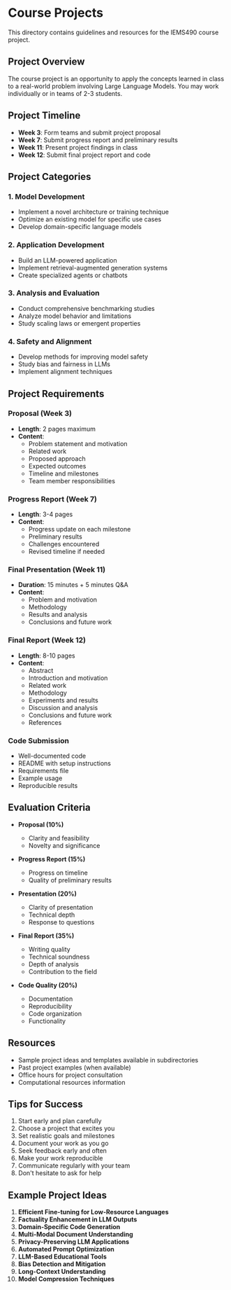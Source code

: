 # Course Projects

This directory contains guidelines and resources for the IEMS490 course project.

## Project Overview

The course project is an opportunity to apply the concepts learned in class to a real-world problem involving Large Language Models. You may work individually or in teams of 2-3 students.

## Project Timeline

- **Week 3**: Form teams and submit project proposal
- **Week 7**: Submit progress report and preliminary results
- **Week 11**: Present project findings in class
- **Week 12**: Submit final project report and code

## Project Categories

### 1. Model Development
- Implement a novel architecture or training technique
- Optimize an existing model for specific use cases
- Develop domain-specific language models

### 2. Application Development
- Build an LLM-powered application
- Implement retrieval-augmented generation systems
- Create specialized agents or chatbots

### 3. Analysis and Evaluation
- Conduct comprehensive benchmarking studies
- Analyze model behavior and limitations
- Study scaling laws or emergent properties

### 4. Safety and Alignment
- Develop methods for improving model safety
- Study bias and fairness in LLMs
- Implement alignment techniques

## Project Requirements

### Proposal (Week 3)
- **Length**: 2 pages maximum
- **Content**:
  - Problem statement and motivation
  - Related work
  - Proposed approach
  - Expected outcomes
  - Timeline and milestones
  - Team member responsibilities

### Progress Report (Week 7)
- **Length**: 3-4 pages
- **Content**:
  - Progress update on each milestone
  - Preliminary results
  - Challenges encountered
  - Revised timeline if needed

### Final Presentation (Week 11)
- **Duration**: 15 minutes + 5 minutes Q&A
- **Content**:
  - Problem and motivation
  - Methodology
  - Results and analysis
  - Conclusions and future work

### Final Report (Week 12)
- **Length**: 8-10 pages
- **Content**:
  - Abstract
  - Introduction and motivation
  - Related work
  - Methodology
  - Experiments and results
  - Discussion and analysis
  - Conclusions and future work
  - References

### Code Submission
- Well-documented code
- README with setup instructions
- Requirements file
- Example usage
- Reproducible results

## Evaluation Criteria

- **Proposal (10%)**
  - Clarity and feasibility
  - Novelty and significance

- **Progress Report (15%)**
  - Progress on timeline
  - Quality of preliminary results

- **Presentation (20%)**
  - Clarity of presentation
  - Technical depth
  - Response to questions

- **Final Report (35%)**
  - Writing quality
  - Technical soundness
  - Depth of analysis
  - Contribution to the field

- **Code Quality (20%)**
  - Documentation
  - Reproducibility
  - Code organization
  - Functionality

## Resources

- Sample project ideas and templates available in subdirectories
- Past project examples (when available)
- Office hours for project consultation
- Computational resources information

## Tips for Success

1. Start early and plan carefully
2. Choose a project that excites you
3. Set realistic goals and milestones
4. Document your work as you go
5. Seek feedback early and often
6. Make your work reproducible
7. Communicate regularly with your team
8. Don't hesitate to ask for help

## Example Project Ideas

1. **Efficient Fine-tuning for Low-Resource Languages**
2. **Factuality Enhancement in LLM Outputs**
3. **Domain-Specific Code Generation**
4. **Multi-Modal Document Understanding**
5. **Privacy-Preserving LLM Applications**
6. **Automated Prompt Optimization**
7. **LLM-Based Educational Tools**
8. **Bias Detection and Mitigation**
9. **Long-Context Understanding**
10. **Model Compression Techniques**
